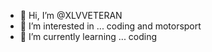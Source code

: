 - 👋 Hi, I’m @XLVVETERAN
- 👀 I’m interested in ... coding and motorsport
- 🌱 I’m currently learning ... coding


<!---
XLVVETERAN/XLVVETERAN is a ✨ special ✨ repository because its `README.md` (this file) appears on your GitHub profile.
You can click the Preview link to take a look at your changes.
--->

